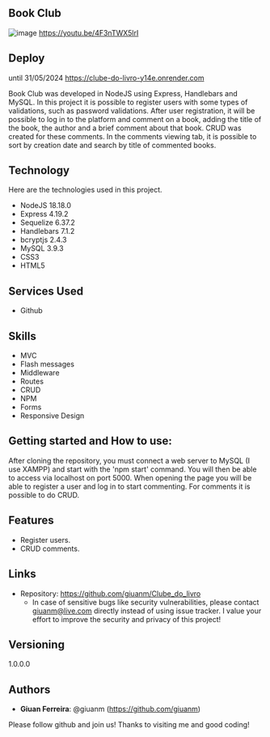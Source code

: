 ## Book Club

![image](https://github.com/giuanm/Clube_do_livro2/assets/76171709/2721a5f1-c68d-47be-9922-7346fe6888ed)
https://youtu.be/4F3nTWX5lrI

## Deploy
until 31/05/2024
https://clube-do-livro-y14e.onrender.com

Book Club was developed in NodeJS using Express, Handlebars and MySQL. In this project it is possible to register users with some types of validations, such as password validations. After user registration, it will be possible to log in to the platform and comment on a book, adding the title of the book, the author and a brief comment about that book. CRUD was created for these comments. In the comments viewing tab, it is possible to sort by creation date and search by title of commented books.

## Technology 

Here are the technologies used in this project.

* NodeJS 18.18.0
* Express 4.19.2
* Sequelize 6.37.2
* Handlebars 7.1.2
* bcryptjs 2.4.3
* MySQL 3.9.3
* CSS3
* HTML5

## Services Used

* Github

## Skills
* MVC
* Flash messages
* Middleware
* Routes
* CRUD
* NPM
* Forms
* Responsive Design

## Getting started and How to use:

After cloning the repository, you must connect a web server to MySQL (I use XAMPP) and start with the 'npm start' command. You will then be able to access via localhost on port 5000. When opening the page you will be able to register a user and log in to start commenting. For comments it is possible to do CRUD.

## Features
  - Register users.
  - CRUD comments.

## Links
  - Repository: https://github.com/giuanm/Clube_do_livro
    - In case of sensitive bugs like security vulnerabilities, please contact
      giuanm@live.com directly instead of using issue tracker. 
      I value your effort to improve the security and privacy of this project!

  ## Versioning

  1.0.0.0


  ## Authors
  
  * **Giuan Ferreira**: @giuanm (https://github.com/giuanm)

  Please follow github and join us!
  Thanks to visiting me and good coding!
